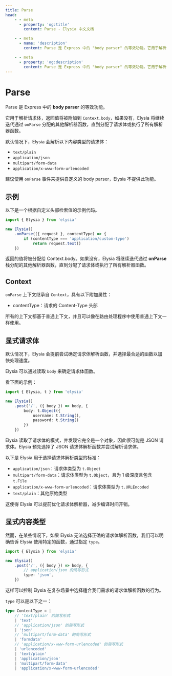 ```yaml
---
title: Parse
head:
    - - meta
      - property: 'og:title'
        content: Parse - Elysia 中文文档

    - - meta
      - name: 'description'
        content: Parse 是 Express 中的 "body parser" 的等效功能。它用于解析请求体，返回值将被附加到 `Context.body`，如果没有，Elysia 将继续迭代通过 `onParse` 分配的其他解析器函数，直到分配了请求体或执行了所有解析器函数。

    - - meta
      - property: 'og:description'
        content: Parse 是 Express 中的 "body parser" 的等效功能。它用于解析请求体，返回值将被附加到 `Context.body`，如果没有，Elysia 将继续迭代通过 `onParse` 分配的其他解析器函数，直到分配了请求体或执行了所有解析器函数。
---
```


# Parse

Parse 是 Express 中的 **body parser** 的等效功能。

它用于解析请求体，返回值将被附加到 `Context.body`，如果没有，Elysia 将继续迭代通过 `onParse` 分配的其他解析器函数，直到分配了请求体或执行了所有解析器函数。

默认情况下，Elysia 会解析以下内容类型的请求体：

- `text/plain`
- `application/json`
- `multipart/form-data`
- `application/x-www-form-urlencoded`

建议使用 `onParse` 事件来提供自定义的 body parser，Elysia 不提供此功能。

## 示例

以下是一个根据自定义头部检索值的示例代码。

```typescript twoslash
import { Elysia } from 'elysia'

new Elysia()
    .onParse(({ request }, contentType) => {
        if (contentType === 'application/custom-type')
            return request.text()
    })
```

返回的值将被分配给 Context.body。如果没有，Elysia 将继续迭代通过 **onParse** 栈分配的其他解析器函数，直到分配了请求体或执行了所有解析器函数。

## Context

`onParse` 上下文继承自 `Context`，具有以下附加属性：

- contentType：请求的 Content-Type 头部

所有的上下文都基于普通上下文，并且可以像在路由处理程序中使用普通上下文一样使用。

## 显式请求体

默认情况下，Elysia 会提前尝试确定请求体解析函数，并选择最合适的函数以加快处理速度。

Elysia 可以通过读取 `body` 来确定请求体函数。

看下面的示例：

```typescript twoslash
import { Elysia, t } from 'elysia'

new Elysia()
    .post('/', ({ body }) => body, {
        body: t.Object({
            username: t.String(),
            password: t.String()
        })
    })
```

Elysia 读取了请求体的模式，并发现它完全是一个对象，因此很可能是 JSON 请求体。Elysia 预先选择了 JSON 请求体解析函数并尝试解析请求体。

以下是 Elysia 用于选择请求体解析类型的标准：

- `application/json`：请求体类型为 `t.Object`
- `multipart/form-data`：请求体类型为 `t.Object`，且为 1 级深度且包含 `t.File`
- `application/x-www-form-urlencoded`：请求体类型为 `t.URLEncoded`
- `text/plain`：其他原始类型

这使得 Elysia 可以提前优化请求体解析器，减少编译时间开销。

## 显式内容类型

然而，在某些情况下，如果 Elysia 无法选择正确的请求体解析函数，我们可以明确告诉 Elysia 使用特定的函数，通过指定 `type`。

```typescript twoslash
import { Elysia } from 'elysia'

new Elysia()
    .post('/', ({ body }) => body, {
        // application/json 的简写形式
        type: 'json',
    })
```

这样可以控制 Elysia 在复杂场景中选择适合我们需求的请求体解析函数的行为。

`type` 可以是以下之一：

```typescript
type ContentType = |
    // 'text/plain' 的简写形式
    | 'text'
    // 'application/json' 的简写形式
    | 'json'
    // 'multipart/form-data' 的简写形式
    | 'formdata'
    // 'application/x-www-form-urlencoded' 的简写形式
    | 'urlencoded'
    | 'text/plain'
    | 'application/json'
    | 'multipart/form-data'
    | 'application/x-www-form-urlencoded'
```
